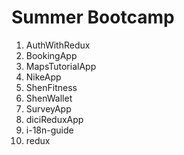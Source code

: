 # Summer Bootcamp

1) AuthWithRedux
2) BookingApp
3) MapsTutorialApp
4) NikeApp
5) ShenFitness
6) ShenWallet
7) SurveyApp
8) diciReduxApp
9) i-18n-guide
10) redux



